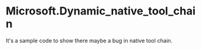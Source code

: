 # Microsoft.Dynamic_native_tool_chain

It's a sample code to show there maybe a bug in native tool chain.
